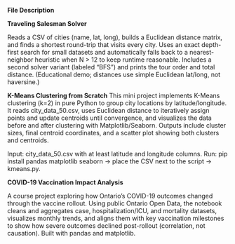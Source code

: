 **File Description**

**Traveling Salesman Solver**

Reads a CSV of cities (name, lat, long), builds a Euclidean distance matrix, and finds a shortest round-trip that visits 
every city. Uses an exact depth-first search for small datasets and automatically falls back to a nearest-neighbor heuristic 
when N > 12 to keep runtime reasonable. Includes a second solver variant (labeled “BFS”) and prints the tour order and 
total distance. (Educational demo; distances use simple Euclidean lat/long, not haversine.)

**K-Means Clustering from Scratch**
This mini project implements K-Means clustering (k=2) in pure Python to group city locations by latitude/longitude. 
It reads city_data_50.csv, uses Euclidean distance to iteratively assign points and update centroids until convergence,
and visualizes the data before and after clustering with Matplotlib/Seaborn. Outputs include cluster sizes, final centroid 
coordinates, and a scatter plot showing both clusters and centroids.

Input: city_data_50.csv with at least latitude and longitude columns.
Run: pip install pandas matplotlib seaborn → place the CSV next to the script → kmeans.py.

**COVID-19 Vaccination Impact Analysis**

A course project exploring how Ontario’s COVID-19 outcomes changed through the vaccine rollout. Using public Ontario Open Data, 
the notebook cleans and aggregates case, hospitalization/ICU, and mortality datasets, visualizes monthly trends, and 
aligns them with key vaccination milestones to show how severe outcomes declined post-rollout (correlation, not causation). 
Built with pandas and matplotlib.
